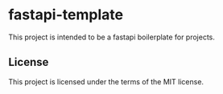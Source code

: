 # fastapi-template
This project is intended to be a fastapi boilerplate for projects.



## License

This project is licensed under the terms of the MIT license.
